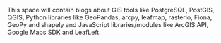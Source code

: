 This space will contain blogs about GIS tools like PostgreSQL, PostGIS, QGIS, Python libraries like GeoPandas, arcpy, leafmap, rasterio, Fiona, GeoPy and shapely and JavaScript libraries/modules like ArcGIS API, Google Maps SDK and LeafLeft.
